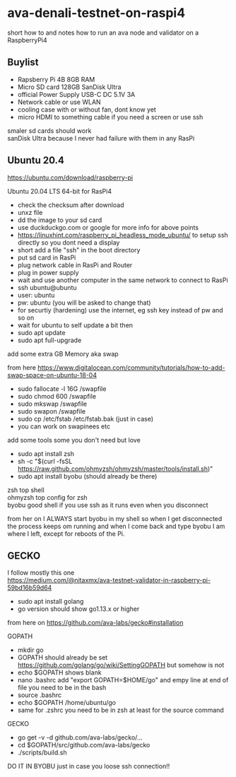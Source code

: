 # ava-denali-testnet-on-raspi4
short how to and notes how to run an ava node and validator on a RaspberryPi4

## Buylist

- Rapsberry Pi 4B 8GB RAM
- Micro SD card 128GB SanDisk Ultra
- official Power Supply USB-C DC 5.1V 3A
- Network cable or use WLAN
- cooling case with or without fan, dont know yet
- micro HDMI to something cable if you need a screen or use ssh

smaler sd cards should work  
sanDisk Ultra because I never had failure with them in any RasPi

## Ubuntu 20.4

https://ubuntu.com/download/raspberry-pi

Ubuntu 20.04 LTS 64-bit for RasPi4

- check the checksum after download
- unxz file
- dd the image to your sd card
- use duckduckgo.com or google for more info for above points
- https://linuxhint.com/raspberry_pi_headless_mode_ubuntu/ to setup ssh directly so you dont need a display
- short add a file "ssh" in the boot directory
- put sd card in RasPi
- plug network cable in RasPi and Router
- plug in power supply
- wait and use another computer in the same network to connect to RasPi
- ssh ubuntu@ubuntu
- user: ubuntu
- pw: ubuntu (you will be asked to change that)
- for securtiy (hardening) use the internet, eg ssh key instead of pw and so on
- wait for ubuntu to self update a bit then
- sudo apt update
- sudo apt full-upgrade

add some extra GB Memory aka swap

from here https://www.digitalocean.com/community/tutorials/how-to-add-swap-space-on-ubuntu-18-04

- sudo fallocate -l 16G /swapfile
- sudo chmod 600 /swapfile
- sudo mkswap /swapfile
- sudo swapon /swapfile
- sudo cp /etc/fstab /etc/fstab.bak (just in case)
- you can work on swapinees etc

add some tools some you don't need but love

- sudo apt install zsh
- sh -c "$(curl -fsSL https://raw.github.com/ohmyzsh/ohmyzsh/master/tools/install.sh)"
- sudo apt install byobu (should already be there)

zsh top shell  
ohmyzsh top config for zsh  
byobu good shell if you use ssh as it runs even when you disconnect

from her on I ALWAYS start byobu in my shell so when I get disconnected the process keeps om running and when I come back and type byobu I am where I left, except for reboots of the Pi.

## GECKO

I follow mostly this one  
https://medium.com/@nitaxmx/ava-testnet-validator-in-raspberry-pi-59bd16b59d64

- sudo apt install golang
- go version should show go1.13.x or higher

from here on https://github.com/ava-labs/gecko#installation

GOPATH

- mkdir go
- GOPATH should already be set https://github.com/golang/go/wiki/SettingGOPATH but somehow is not
- echo $GOPATH shows blank
- nano .bashrc add "export GOPATH=$HOME/go" and empy line at end of file you need to be in the bash
- source .bashrc
- echo $GOPATH /home/ubuntu/go
- same for .zshrc you need to be in zsh at least for the source command

GECKO

- go get -v -d github.com/ava-labs/gecko/...
- cd $GOPATH/src/github.com/ava-labs/gecko
- ./scripts/build.sh

DO IT IN BYOBU just in case you loose ssh connection!!





